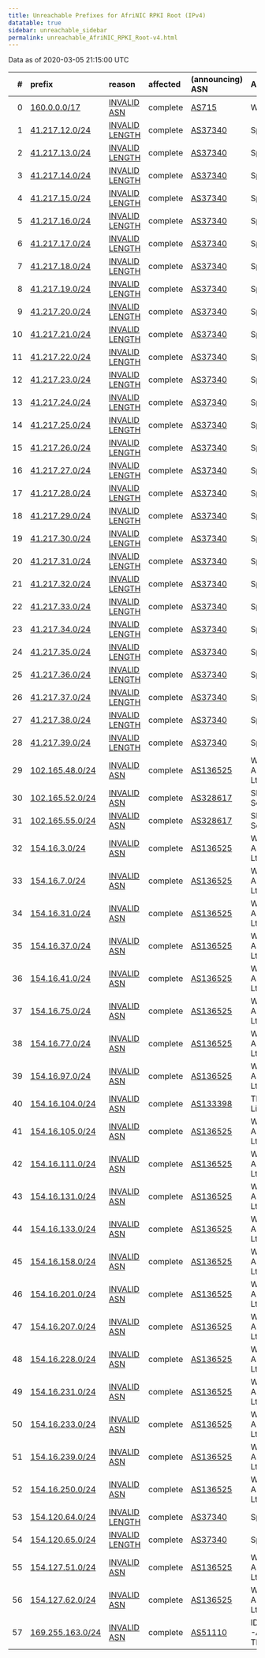 ```yaml
---
title: Unreachable Prefixes for AfriNIC RPKI Root (IPv4)
datatable: true
sidebar: unreachable_sidebar
permalink: unreachable_AfriNIC_RPKI_Root-v4.html
---
```


Data as of 2020-03-05 21:15:00 UTC


<div class="datatable-begin"></div>

|   # | prefix                                                     | reason                                                                                                    | affected   | (announcing) ASN                         | AS Name                                     |   unreachable /24s |
|----:|:-----------------------------------------------------------|:----------------------------------------------------------------------------------------------------------|:-----------|:-----------------------------------------|:--------------------------------------------|-------------------:|
|   0 | [160.0.0.0/17](https://stat.ripe.net/160.0.0.0/17)         | [INVALID ASN](https://rpki-validator.ripe.net/announcement-preview?asn=AS715&prefix=160.0.0.0/17)         | complete   | [AS715](unreachable_AS715-v4.html)       | WOODYNET-2                                  |                128 |
|   1 | [41.217.12.0/24](https://stat.ripe.net/41.217.12.0/24)     | [INVALID LENGTH](https://rpki-validator.ripe.net/announcement-preview?asn=AS37340&prefix=41.217.12.0/24)  | complete   | [AS37340](unreachable_AS37340-v4.html)   | Spectranet                                  |                  1 |
|   2 | [41.217.13.0/24](https://stat.ripe.net/41.217.13.0/24)     | [INVALID LENGTH](https://rpki-validator.ripe.net/announcement-preview?asn=AS37340&prefix=41.217.13.0/24)  | complete   | [AS37340](unreachable_AS37340-v4.html)   | Spectranet                                  |                  1 |
|   3 | [41.217.14.0/24](https://stat.ripe.net/41.217.14.0/24)     | [INVALID LENGTH](https://rpki-validator.ripe.net/announcement-preview?asn=AS37340&prefix=41.217.14.0/24)  | complete   | [AS37340](unreachable_AS37340-v4.html)   | Spectranet                                  |                  1 |
|   4 | [41.217.15.0/24](https://stat.ripe.net/41.217.15.0/24)     | [INVALID LENGTH](https://rpki-validator.ripe.net/announcement-preview?asn=AS37340&prefix=41.217.15.0/24)  | complete   | [AS37340](unreachable_AS37340-v4.html)   | Spectranet                                  |                  1 |
|   5 | [41.217.16.0/24](https://stat.ripe.net/41.217.16.0/24)     | [INVALID LENGTH](https://rpki-validator.ripe.net/announcement-preview?asn=AS37340&prefix=41.217.16.0/24)  | complete   | [AS37340](unreachable_AS37340-v4.html)   | Spectranet                                  |                  1 |
|   6 | [41.217.17.0/24](https://stat.ripe.net/41.217.17.0/24)     | [INVALID LENGTH](https://rpki-validator.ripe.net/announcement-preview?asn=AS37340&prefix=41.217.17.0/24)  | complete   | [AS37340](unreachable_AS37340-v4.html)   | Spectranet                                  |                  1 |
|   7 | [41.217.18.0/24](https://stat.ripe.net/41.217.18.0/24)     | [INVALID LENGTH](https://rpki-validator.ripe.net/announcement-preview?asn=AS37340&prefix=41.217.18.0/24)  | complete   | [AS37340](unreachable_AS37340-v4.html)   | Spectranet                                  |                  1 |
|   8 | [41.217.19.0/24](https://stat.ripe.net/41.217.19.0/24)     | [INVALID LENGTH](https://rpki-validator.ripe.net/announcement-preview?asn=AS37340&prefix=41.217.19.0/24)  | complete   | [AS37340](unreachable_AS37340-v4.html)   | Spectranet                                  |                  1 |
|   9 | [41.217.20.0/24](https://stat.ripe.net/41.217.20.0/24)     | [INVALID LENGTH](https://rpki-validator.ripe.net/announcement-preview?asn=AS37340&prefix=41.217.20.0/24)  | complete   | [AS37340](unreachable_AS37340-v4.html)   | Spectranet                                  |                  1 |
|  10 | [41.217.21.0/24](https://stat.ripe.net/41.217.21.0/24)     | [INVALID LENGTH](https://rpki-validator.ripe.net/announcement-preview?asn=AS37340&prefix=41.217.21.0/24)  | complete   | [AS37340](unreachable_AS37340-v4.html)   | Spectranet                                  |                  1 |
|  11 | [41.217.22.0/24](https://stat.ripe.net/41.217.22.0/24)     | [INVALID LENGTH](https://rpki-validator.ripe.net/announcement-preview?asn=AS37340&prefix=41.217.22.0/24)  | complete   | [AS37340](unreachable_AS37340-v4.html)   | Spectranet                                  |                  1 |
|  12 | [41.217.23.0/24](https://stat.ripe.net/41.217.23.0/24)     | [INVALID LENGTH](https://rpki-validator.ripe.net/announcement-preview?asn=AS37340&prefix=41.217.23.0/24)  | complete   | [AS37340](unreachable_AS37340-v4.html)   | Spectranet                                  |                  1 |
|  13 | [41.217.24.0/24](https://stat.ripe.net/41.217.24.0/24)     | [INVALID LENGTH](https://rpki-validator.ripe.net/announcement-preview?asn=AS37340&prefix=41.217.24.0/24)  | complete   | [AS37340](unreachable_AS37340-v4.html)   | Spectranet                                  |                  1 |
|  14 | [41.217.25.0/24](https://stat.ripe.net/41.217.25.0/24)     | [INVALID LENGTH](https://rpki-validator.ripe.net/announcement-preview?asn=AS37340&prefix=41.217.25.0/24)  | complete   | [AS37340](unreachable_AS37340-v4.html)   | Spectranet                                  |                  1 |
|  15 | [41.217.26.0/24](https://stat.ripe.net/41.217.26.0/24)     | [INVALID LENGTH](https://rpki-validator.ripe.net/announcement-preview?asn=AS37340&prefix=41.217.26.0/24)  | complete   | [AS37340](unreachable_AS37340-v4.html)   | Spectranet                                  |                  1 |
|  16 | [41.217.27.0/24](https://stat.ripe.net/41.217.27.0/24)     | [INVALID LENGTH](https://rpki-validator.ripe.net/announcement-preview?asn=AS37340&prefix=41.217.27.0/24)  | complete   | [AS37340](unreachable_AS37340-v4.html)   | Spectranet                                  |                  1 |
|  17 | [41.217.28.0/24](https://stat.ripe.net/41.217.28.0/24)     | [INVALID LENGTH](https://rpki-validator.ripe.net/announcement-preview?asn=AS37340&prefix=41.217.28.0/24)  | complete   | [AS37340](unreachable_AS37340-v4.html)   | Spectranet                                  |                  1 |
|  18 | [41.217.29.0/24](https://stat.ripe.net/41.217.29.0/24)     | [INVALID LENGTH](https://rpki-validator.ripe.net/announcement-preview?asn=AS37340&prefix=41.217.29.0/24)  | complete   | [AS37340](unreachable_AS37340-v4.html)   | Spectranet                                  |                  1 |
|  19 | [41.217.30.0/24](https://stat.ripe.net/41.217.30.0/24)     | [INVALID LENGTH](https://rpki-validator.ripe.net/announcement-preview?asn=AS37340&prefix=41.217.30.0/24)  | complete   | [AS37340](unreachable_AS37340-v4.html)   | Spectranet                                  |                  1 |
|  20 | [41.217.31.0/24](https://stat.ripe.net/41.217.31.0/24)     | [INVALID LENGTH](https://rpki-validator.ripe.net/announcement-preview?asn=AS37340&prefix=41.217.31.0/24)  | complete   | [AS37340](unreachable_AS37340-v4.html)   | Spectranet                                  |                  1 |
|  21 | [41.217.32.0/24](https://stat.ripe.net/41.217.32.0/24)     | [INVALID LENGTH](https://rpki-validator.ripe.net/announcement-preview?asn=AS37340&prefix=41.217.32.0/24)  | complete   | [AS37340](unreachable_AS37340-v4.html)   | Spectranet                                  |                  1 |
|  22 | [41.217.33.0/24](https://stat.ripe.net/41.217.33.0/24)     | [INVALID LENGTH](https://rpki-validator.ripe.net/announcement-preview?asn=AS37340&prefix=41.217.33.0/24)  | complete   | [AS37340](unreachable_AS37340-v4.html)   | Spectranet                                  |                  1 |
|  23 | [41.217.34.0/24](https://stat.ripe.net/41.217.34.0/24)     | [INVALID LENGTH](https://rpki-validator.ripe.net/announcement-preview?asn=AS37340&prefix=41.217.34.0/24)  | complete   | [AS37340](unreachable_AS37340-v4.html)   | Spectranet                                  |                  1 |
|  24 | [41.217.35.0/24](https://stat.ripe.net/41.217.35.0/24)     | [INVALID LENGTH](https://rpki-validator.ripe.net/announcement-preview?asn=AS37340&prefix=41.217.35.0/24)  | complete   | [AS37340](unreachable_AS37340-v4.html)   | Spectranet                                  |                  1 |
|  25 | [41.217.36.0/24](https://stat.ripe.net/41.217.36.0/24)     | [INVALID LENGTH](https://rpki-validator.ripe.net/announcement-preview?asn=AS37340&prefix=41.217.36.0/24)  | complete   | [AS37340](unreachable_AS37340-v4.html)   | Spectranet                                  |                  1 |
|  26 | [41.217.37.0/24](https://stat.ripe.net/41.217.37.0/24)     | [INVALID LENGTH](https://rpki-validator.ripe.net/announcement-preview?asn=AS37340&prefix=41.217.37.0/24)  | complete   | [AS37340](unreachable_AS37340-v4.html)   | Spectranet                                  |                  1 |
|  27 | [41.217.38.0/24](https://stat.ripe.net/41.217.38.0/24)     | [INVALID LENGTH](https://rpki-validator.ripe.net/announcement-preview?asn=AS37340&prefix=41.217.38.0/24)  | complete   | [AS37340](unreachable_AS37340-v4.html)   | Spectranet                                  |                  1 |
|  28 | [41.217.39.0/24](https://stat.ripe.net/41.217.39.0/24)     | [INVALID LENGTH](https://rpki-validator.ripe.net/announcement-preview?asn=AS37340&prefix=41.217.39.0/24)  | complete   | [AS37340](unreachable_AS37340-v4.html)   | Spectranet                                  |                  1 |
|  29 | [102.165.48.0/24](https://stat.ripe.net/102.165.48.0/24)   | [INVALID ASN](https://rpki-validator.ripe.net/announcement-preview?asn=AS136525&prefix=102.165.48.0/24)   | complete   | [AS136525](unreachable_AS136525-v4.html) | WANCOMPVTLTD-AS-AP Wancom Pvt Ltd.          |                  1 |
|  30 | [102.165.52.0/24](https://stat.ripe.net/102.165.52.0/24)   | [INVALID ASN](https://rpki-validator.ripe.net/announcement-preview?asn=AS328617&prefix=102.165.52.0/24)   | complete   | [AS328617](unreachable_AS328617-v4.html) | Skystar-Global-Solutions                    |                  1 |
|  31 | [102.165.55.0/24](https://stat.ripe.net/102.165.55.0/24)   | [INVALID ASN](https://rpki-validator.ripe.net/announcement-preview?asn=AS328617&prefix=102.165.55.0/24)   | complete   | [AS328617](unreachable_AS328617-v4.html) | Skystar-Global-Solutions                    |                  1 |
|  32 | [154.16.3.0/24](https://stat.ripe.net/154.16.3.0/24)       | [INVALID ASN](https://rpki-validator.ripe.net/announcement-preview?asn=AS136525&prefix=154.16.3.0/24)     | complete   | [AS136525](unreachable_AS136525-v4.html) | WANCOMPVTLTD-AS-AP Wancom Pvt Ltd.          |                  1 |
|  33 | [154.16.7.0/24](https://stat.ripe.net/154.16.7.0/24)       | [INVALID ASN](https://rpki-validator.ripe.net/announcement-preview?asn=AS136525&prefix=154.16.7.0/24)     | complete   | [AS136525](unreachable_AS136525-v4.html) | WANCOMPVTLTD-AS-AP Wancom Pvt Ltd.          |                  1 |
|  34 | [154.16.31.0/24](https://stat.ripe.net/154.16.31.0/24)     | [INVALID ASN](https://rpki-validator.ripe.net/announcement-preview?asn=AS136525&prefix=154.16.31.0/24)    | complete   | [AS136525](unreachable_AS136525-v4.html) | WANCOMPVTLTD-AS-AP Wancom Pvt Ltd.          |                  1 |
|  35 | [154.16.37.0/24](https://stat.ripe.net/154.16.37.0/24)     | [INVALID ASN](https://rpki-validator.ripe.net/announcement-preview?asn=AS136525&prefix=154.16.37.0/24)    | complete   | [AS136525](unreachable_AS136525-v4.html) | WANCOMPVTLTD-AS-AP Wancom Pvt Ltd.          |                  1 |
|  36 | [154.16.41.0/24](https://stat.ripe.net/154.16.41.0/24)     | [INVALID ASN](https://rpki-validator.ripe.net/announcement-preview?asn=AS136525&prefix=154.16.41.0/24)    | complete   | [AS136525](unreachable_AS136525-v4.html) | WANCOMPVTLTD-AS-AP Wancom Pvt Ltd.          |                  1 |
|  37 | [154.16.75.0/24](https://stat.ripe.net/154.16.75.0/24)     | [INVALID ASN](https://rpki-validator.ripe.net/announcement-preview?asn=AS136525&prefix=154.16.75.0/24)    | complete   | [AS136525](unreachable_AS136525-v4.html) | WANCOMPVTLTD-AS-AP Wancom Pvt Ltd.          |                  1 |
|  38 | [154.16.77.0/24](https://stat.ripe.net/154.16.77.0/24)     | [INVALID ASN](https://rpki-validator.ripe.net/announcement-preview?asn=AS136525&prefix=154.16.77.0/24)    | complete   | [AS136525](unreachable_AS136525-v4.html) | WANCOMPVTLTD-AS-AP Wancom Pvt Ltd.          |                  1 |
|  39 | [154.16.97.0/24](https://stat.ripe.net/154.16.97.0/24)     | [INVALID ASN](https://rpki-validator.ripe.net/announcement-preview?asn=AS136525&prefix=154.16.97.0/24)    | complete   | [AS136525](unreachable_AS136525-v4.html) | WANCOMPVTLTD-AS-AP Wancom Pvt Ltd.          |                  1 |
|  40 | [154.16.104.0/24](https://stat.ripe.net/154.16.104.0/24)   | [INVALID ASN](https://rpki-validator.ripe.net/announcement-preview?asn=AS133398&prefix=154.16.104.0/24)   | complete   | [AS133398](unreachable_AS133398-v4.html) | TELE-AS Tele Asia Limited                   |                  1 |
|  41 | [154.16.105.0/24](https://stat.ripe.net/154.16.105.0/24)   | [INVALID ASN](https://rpki-validator.ripe.net/announcement-preview?asn=AS136525&prefix=154.16.105.0/24)   | complete   | [AS136525](unreachable_AS136525-v4.html) | WANCOMPVTLTD-AS-AP Wancom Pvt Ltd.          |                  1 |
|  42 | [154.16.111.0/24](https://stat.ripe.net/154.16.111.0/24)   | [INVALID ASN](https://rpki-validator.ripe.net/announcement-preview?asn=AS136525&prefix=154.16.111.0/24)   | complete   | [AS136525](unreachable_AS136525-v4.html) | WANCOMPVTLTD-AS-AP Wancom Pvt Ltd.          |                  1 |
|  43 | [154.16.131.0/24](https://stat.ripe.net/154.16.131.0/24)   | [INVALID ASN](https://rpki-validator.ripe.net/announcement-preview?asn=AS136525&prefix=154.16.131.0/24)   | complete   | [AS136525](unreachable_AS136525-v4.html) | WANCOMPVTLTD-AS-AP Wancom Pvt Ltd.          |                  1 |
|  44 | [154.16.133.0/24](https://stat.ripe.net/154.16.133.0/24)   | [INVALID ASN](https://rpki-validator.ripe.net/announcement-preview?asn=AS136525&prefix=154.16.133.0/24)   | complete   | [AS136525](unreachable_AS136525-v4.html) | WANCOMPVTLTD-AS-AP Wancom Pvt Ltd.          |                  1 |
|  45 | [154.16.158.0/24](https://stat.ripe.net/154.16.158.0/24)   | [INVALID ASN](https://rpki-validator.ripe.net/announcement-preview?asn=AS136525&prefix=154.16.158.0/24)   | complete   | [AS136525](unreachable_AS136525-v4.html) | WANCOMPVTLTD-AS-AP Wancom Pvt Ltd.          |                  1 |
|  46 | [154.16.201.0/24](https://stat.ripe.net/154.16.201.0/24)   | [INVALID ASN](https://rpki-validator.ripe.net/announcement-preview?asn=AS136525&prefix=154.16.201.0/24)   | complete   | [AS136525](unreachable_AS136525-v4.html) | WANCOMPVTLTD-AS-AP Wancom Pvt Ltd.          |                  1 |
|  47 | [154.16.207.0/24](https://stat.ripe.net/154.16.207.0/24)   | [INVALID ASN](https://rpki-validator.ripe.net/announcement-preview?asn=AS136525&prefix=154.16.207.0/24)   | complete   | [AS136525](unreachable_AS136525-v4.html) | WANCOMPVTLTD-AS-AP Wancom Pvt Ltd.          |                  1 |
|  48 | [154.16.228.0/24](https://stat.ripe.net/154.16.228.0/24)   | [INVALID ASN](https://rpki-validator.ripe.net/announcement-preview?asn=AS136525&prefix=154.16.228.0/24)   | complete   | [AS136525](unreachable_AS136525-v4.html) | WANCOMPVTLTD-AS-AP Wancom Pvt Ltd.          |                  1 |
|  49 | [154.16.231.0/24](https://stat.ripe.net/154.16.231.0/24)   | [INVALID ASN](https://rpki-validator.ripe.net/announcement-preview?asn=AS136525&prefix=154.16.231.0/24)   | complete   | [AS136525](unreachable_AS136525-v4.html) | WANCOMPVTLTD-AS-AP Wancom Pvt Ltd.          |                  1 |
|  50 | [154.16.233.0/24](https://stat.ripe.net/154.16.233.0/24)   | [INVALID ASN](https://rpki-validator.ripe.net/announcement-preview?asn=AS136525&prefix=154.16.233.0/24)   | complete   | [AS136525](unreachable_AS136525-v4.html) | WANCOMPVTLTD-AS-AP Wancom Pvt Ltd.          |                  1 |
|  51 | [154.16.239.0/24](https://stat.ripe.net/154.16.239.0/24)   | [INVALID ASN](https://rpki-validator.ripe.net/announcement-preview?asn=AS136525&prefix=154.16.239.0/24)   | complete   | [AS136525](unreachable_AS136525-v4.html) | WANCOMPVTLTD-AS-AP Wancom Pvt Ltd.          |                  1 |
|  52 | [154.16.250.0/24](https://stat.ripe.net/154.16.250.0/24)   | [INVALID ASN](https://rpki-validator.ripe.net/announcement-preview?asn=AS136525&prefix=154.16.250.0/24)   | complete   | [AS136525](unreachable_AS136525-v4.html) | WANCOMPVTLTD-AS-AP Wancom Pvt Ltd.          |                  1 |
|  53 | [154.120.64.0/24](https://stat.ripe.net/154.120.64.0/24)   | [INVALID LENGTH](https://rpki-validator.ripe.net/announcement-preview?asn=AS37340&prefix=154.120.64.0/24) | complete   | [AS37340](unreachable_AS37340-v4.html)   | Spectranet                                  |                  1 |
|  54 | [154.120.65.0/24](https://stat.ripe.net/154.120.65.0/24)   | [INVALID LENGTH](https://rpki-validator.ripe.net/announcement-preview?asn=AS37340&prefix=154.120.65.0/24) | complete   | [AS37340](unreachable_AS37340-v4.html)   | Spectranet                                  |                  1 |
|  55 | [154.127.51.0/24](https://stat.ripe.net/154.127.51.0/24)   | [INVALID ASN](https://rpki-validator.ripe.net/announcement-preview?asn=AS136525&prefix=154.127.51.0/24)   | complete   | [AS136525](unreachable_AS136525-v4.html) | WANCOMPVTLTD-AS-AP Wancom Pvt Ltd.          |                  1 |
|  56 | [154.127.62.0/24](https://stat.ripe.net/154.127.62.0/24)   | [INVALID ASN](https://rpki-validator.ripe.net/announcement-preview?asn=AS136525&prefix=154.127.62.0/24)   | complete   | [AS136525](unreachable_AS136525-v4.html) | WANCOMPVTLTD-AS-AP Wancom Pvt Ltd.          |                  1 |
|  57 | [169.255.163.0/24](https://stat.ripe.net/169.255.163.0/24) | [INVALID ASN](https://rpki-validator.ripe.net/announcement-preview?asn=AS51110&prefix=169.255.163.0/24)   | complete   | [AS51110](unreachable_AS51110-v4.html)   | IDOMTECHNOLOGIES-AS - IDOM TECHNOLOGIES SAS |                  1 |

<div class="datatable-end"></div>